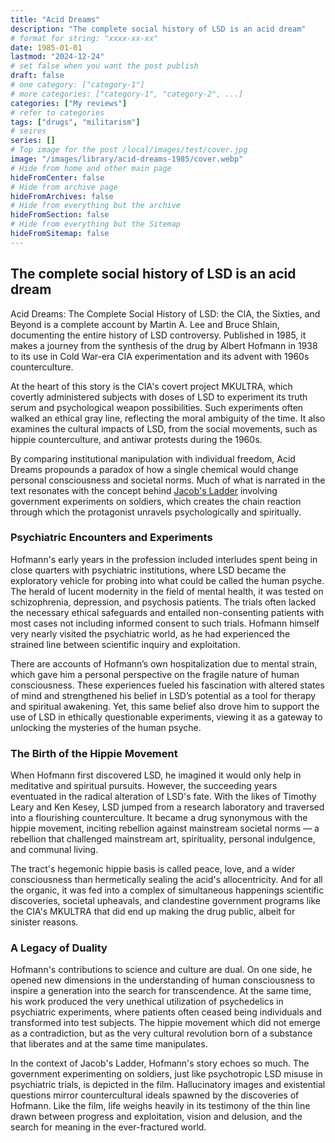 ```yaml
---
title: "Acid Dreams"
description: "The complete social history of LSD is an acid dream"
# format for string: "xxxx-xx-xx"
date: 1985-01-01
lastmod: "2024-12-24"
# set false when you want the post publish
draft: false
# one category: ["category-1"]
# more categories: ["category-1", "category-2", ...]
categories: ["My reviews"]
# refer to categories
tags: ["drugs", "militarism"]
# seires
series: []
# Top image for the post /local/images/test/cover.jpg
image: "/images/library/acid-dreams-1985/cover.webp"
# Hide from home and other main page
hideFromCenter: false
# Hide from archive page
hideFromArchives: false
# Hide from everything but the archive
hideFromSection: false
# Hide from everything but the Sitemap
hideFromSitemap: false
---
```

## The complete social history of LSD is an acid dream

Acid Dreams: The Complete Social History of LSD: the CIA, the Sixties, and Beyond is a complete account by Martin A. Lee and Bruce Shlain, documenting the entire history of LSD controversy. Published in 1985, it makes a journey from the synthesis of the drug by Albert Hofmann in 1938 to its use in Cold War-era CIA experimentation and its advent with 1960s counterculture.

At the heart of this story is the CIA's covert project MKULTRA, which covertly administered subjects with doses of LSD to experiment its truth serum and psychological weapon possibilities. Such experiments often walked an ethical gray line, reflecting the moral ambiguity of the time. It also examines the cultural impacts of LSD, from the social movements, such as hippie counterculture, and antiwar protests during the 1960s.

By comparing institutional manipulation with individual freedom, Acid Dreams propounds a paradox of how a single chemical would change personal consciousness and societal norms. Much of what is narrated in the text resonates with the concept behind <a href="/library/jacobs-ladder-1990/" target="_blank">Jacob's Ladder</a> involving government experiments on soldiers, which creates the chain reaction through which the protagonist unravels psychologically and spiritually.

### Psychiatric Encounters and Experiments

Hofmann's early years in the profession included interludes spent being in close quarters with psychiatric institutions, where LSD became the exploratory vehicle for probing into what could be called the human psyche. The herald of lucent modernity in the field of mental health, it was tested on schizophrenia, depression, and psychosis patients. The trials often lacked the necessary ethical safeguards and entailed non-consenting patients with most cases not including informed consent to such trials. Hofmann himself very nearly visited the psychiatric world, as he had experienced the strained line between scientific inquiry and exploitation.

There are accounts of Hofmann’s own hospitalization due to mental strain, which gave him a personal perspective on the fragile nature of human consciousness. These experiences fueled his fascination with altered states of mind and strengthened his belief in LSD’s potential as a tool for therapy and spiritual awakening. Yet, this same belief also drove him to support the use of LSD in ethically questionable experiments, viewing it as a gateway to unlocking the mysteries of the human psyche.

### The Birth of the Hippie Movement

When Hofmann first discovered LSD, he imagined it would only help in meditative and spiritual pursuits. However, the succeeding years eventuated in the radical alteration of LSD's fate. With the likes of Timothy Leary and Ken Kesey, LSD jumped from a research laboratory and traversed into a flourishing counterculture. It became a drug synonymous with the hippie movement, inciting rebellion against mainstream societal norms — a rebellion that challenged mainstream art, spirituality, personal indulgence, and communal living.

The tract's hegemonic hippie basis is called peace, love, and a wider consciousness than hermetically sealing the acid's allocentricity. And for all the organic, it was fed into a complex of simultaneous happenings scientific discoveries, societal upheavals, and clandestine government programs like the CIA's MKULTRA that did end up making the drug public, albeit for sinister reasons.

### A Legacy of Duality

Hofmann's contributions to science and culture are dual. On one side, he opened new dimensions in the understanding of human consciousness to inspire a generation into the search for transcendence. At the same time, his work produced the very unethical utilization of psychedelics in psychiatric experiments, where patients often ceased being individuals and transformed into test subjects. The hippie movement which did not emerge as a contradiction, but as the very cultural revolution born of a substance that liberates and at the same time manipulates.

In the context of Jacob's Ladder, Hofmann's story echoes so much. The government experimenting on soldiers, just like psychotropic LSD misuse in psychiatric trials, is depicted in the film. Hallucinatory images and existential questions mirror countercultural ideals spawned by the discoveries of Hofmann. Like the film, life weighs heavily in its testimony of the thin line drawn between progress and exploitation, vision and delusion, and the search for meaning in the ever-fractured world.